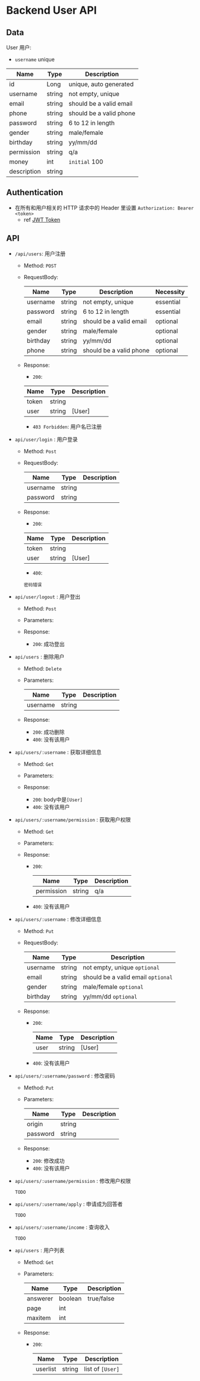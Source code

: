 # Backend User API


## Data


 User 用户:
  - `username` unique  

  | Name        | Type   | Description             |
  | --------    | ------ | ----------------------- |
  | id          | Long   | unique, auto generated  | 
  | username    | string | not empty, unique       |
  | email       | string | should be a valid email |
  | phone       | string | should be a valid phone |
  | password    | string | 6 to 12 in length       |
  | gender      | string | male/female             |
  | birthday    | string | yy/mm/dd                |
  | permission  | string | q/a                     |
  | money       | int    | `initial` 100           |
  | description | string |                         |
 

## Authentication


- 在所有和用户相关的 HTTP 请求中的 Header 里设置 `Authorization: Bearer <token>`
  - ref [JWT Token](https://jwt.io/introduction)


## API


- `/api/users`: 用户注册
  
  - Method: `POST`
  
  - RequestBody:

    | Name     | Type   | Description             | Necessity |
    | -------- | ------ | ----------------------- | --------- |
    | username | string | not empty, unique       | essential |
    | password | string | 6 to 12 in length       | essential |
    | email    | string | should be a valid email | optional  |
    | gender   | string | male/female             | optional  |
    | birthday | string | yy/mm/dd                | optional  |
    | phone    | string | should be a valid phone | optional  |
  
  - Response:
    - `200`:
 
    | Name    | Type   | Description  |
    | ------- | ------ | ------------ |
    | token | string    |             |
    | user  | string    | [User]      |
        
    - `403 Forbidden`: 用户名已注册


- `api/user/login` : 用户登录
  
  - Method: `Post`

  - RequestBody:

    | Name     | Type   | Description             |
    | -------- | ------ | ----------------------- |
    | username | string |                         |
    | password | string |                         |
  
  - Response:
    - `200`:

    | Name    | Type   | Description  |
    | ------- | ------ | ------------ |
    | token   | string |              |
    | user    | string | [User]       |
    - `400`:
     ```
    密码错误
    ```
  
- `api/user/logout` : 用户登出
  
  - Method: `Post`
  
  - Parameters:

  - Response:
    - `200`: 成功登出


- `api/users` : 删除用户
  
  - Method: `Delete`
  
  - Parameters:

    | Name     | Type   | Description             |
    | -------- | ------ | ----------------------- |
    | username | string |                         |
  
  - Response:
    - `200`: 成功删除
    - `400`: 没有该用户
    
    
- `api/users/:username` : 获取详细信息
    
    - Method: `Get`
  
    - Parameters:
  
    - Response:
        - `200`: body中是`[User]`
        - `400`: 没有该用户


- `api/users/:username/permission` : 获取用户权限
  
  - Method: `Get`
  
  - Parameters:
  
  - Response:
    - `200`:

      | Name      | Type   | Description             |
      | --------  | ------ | ----------------------- |
      | permission| string | q/a                     |
    - `400`: 没有该用户
    

- `api/users/:username` : 修改详细信息
  
  - Method: `Put`
  
  - RequestBody:

    | Name     | Type   | Description                       |
    | -------- | ------ | -----------------------           |
    | username | string | not empty, unique       `optional`|
    | email    | string | should be a valid email `optional`|
    | gender   | string | male/female             `optional`|
    | birthday | string | yy/mm/dd                `optional`|
  
  - Response:
    - `200`:

      | Name    | Type   | Description  |
      | ------- | ------ | ------------ |
      | user  | string    | [User]      |
    - `400`: 没有该用户


- `api/users/:username/password` : 修改密码
  
  - Method: `Put`
  
  - Parameters:

    | Name      | Type   | Description             |
    | --------  | ------ | ----------------------- |
    | origin    | string |                         |
    | password  | string |                         |
  
  - Response:
    - `200`: 修改成功
    - `400`: 没有该用户


- `api/users/:username/permission` : 修改用户权限
    ```
  TODO
  ```


- `api/users/:username/apply` : 申请成为回答者

    ```
  TODO
  ```


- `api/users/:username/income` : 查询收入

    ```
  TODO
  ```


- `api/users` : 用户列表
  
  - Method: `Get`
  
  - Parameters:

    | Name     | Type      | Description      |
    | -------  | ------    | ------------     |
    | answerer | boolean   | true/false       |
    | page     | int       |                  |
    | maxitem  | int       |                  |
  

  - Response:
    - `200`:
      
      | Name     | Type      | Description      |
      | -------  | ------    | ------------     |
      | userlist | string    | list of `[User]` |
    
    